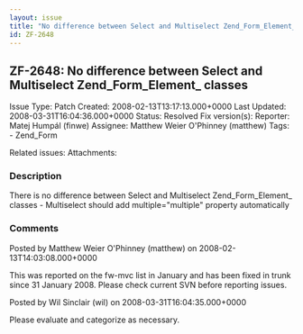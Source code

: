 ```yaml
---
layout: issue
title: "No difference between Select and Multiselect Zend_Form_Element_ classes"
id: ZF-2648
---
```


ZF-2648: No difference between Select and Multiselect Zend\_Form\_Element\_ classes
-----------------------------------------------------------------------------------

 Issue Type: Patch Created: 2008-02-13T13:17:13.000+0000 Last Updated: 2008-03-31T16:04:36.000+0000 Status: Resolved Fix version(s): 
 Reporter:  Matej Humpál (finwe)  Assignee:  Matthew Weier O'Phinney (matthew)  Tags: - Zend\_Form
 
 Related issues: 
 Attachments: 
### Description

There is no difference between Select and Multiselect Zend\_Form\_Element\_ classes - Multiselect should add multiple="multiple" property automatically

 

 

### Comments

Posted by Matthew Weier O'Phinney (matthew) on 2008-02-13T14:03:08.000+0000

This was reported on the fw-mvc list in January and has been fixed in trunk since 31 January 2008. Please check current SVN before reporting issues.

 

 

Posted by Wil Sinclair (wil) on 2008-03-31T16:04:35.000+0000

Please evaluate and categorize as necessary.

 

 
